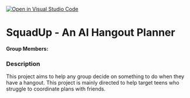 [![Open in Visual Studio Code](https://classroom.github.com/assets/open-in-vscode-2e0aaae1b6195c2367325f4f02e2d04e9abb55f0b24a779b69b11b9e10269abc.svg)](https://classroom.github.com/online_ide?assignment_repo_id=17805179&assignment_repo_type=AssignmentRepo)

# SquadUp - An AI Hangout Planner

**Group Members:**


### Description
This project aims to help any group decide on something to do when they have a hangout. This project is mainly directed to help target teens who struggle to coordinate plans with friends. 
